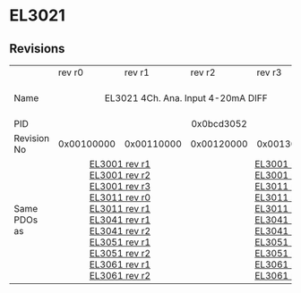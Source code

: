 # EL3021

## Revisions
<table>
<tr>
<td></td>
<td>rev r0</td>
<td>rev r1</td>
<td>rev r2</td>
<td>rev r3</td>
<td>rev r4</td>
</tr>
<tr>
<td>Name</td>
<td colspan=4 align="center">EL3021 4Ch. Ana. Input 4-20mA DIFF</td>
<td>EL3021 1Ch. Ana. Input 4-20mA DIFF</td>
</tr>
<tr>
<td>PID</td>
<td colspan=5 align="center">0x0bcd3052</td>
</tr>
<tr>
<td>Revision No</td>
<td>0x00100000</td>
<td>0x00110000</td>
<td>0x00120000</td>
<td>0x00130000</td>
<td>0x00140000</td>
</tr>
<tr>
<td>Same PDOs as</td>
<td colspan=2 align="center"><a href="EL3001.md">EL3001 rev r1</a><br/><a href="EL3001.md">EL3001 rev r2</a><br/><a href="EL3001.md">EL3001 rev r3</a><br/><a href="EL3011.md">EL3011 rev r0</a><br/><a href="EL3011.md">EL3011 rev r1</a><br/><a href="EL3041.md">EL3041 rev r1</a><br/><a href="EL3041.md">EL3041 rev r2</a><br/><a href="EL3051.md">EL3051 rev r1</a><br/><a href="EL3051.md">EL3051 rev r2</a><br/><a href="EL3061.md">EL3061 rev r1</a><br/><a href="EL3061.md">EL3061 rev r2</a></td>
<td colspan=3 align="center"><a href="EL3001.md">EL3001 rev r4</a><br/><a href="EL3001.md">EL3001 rev r5</a><br/><a href="EL3011.md">EL3011 rev r2</a><br/><a href="EL3011.md">EL3011 rev r3</a><br/><a href="EL3011.md">EL3011 rev r4</a><br/><a href="EL3041.md">EL3041 rev r3</a><br/><a href="EL3041.md">EL3041 rev r4</a><br/><a href="EL3051.md">EL3051 rev r3</a><br/><a href="EL3051.md">EL3051 rev r4</a><br/><a href="EL3061.md">EL3061 rev r3</a><br/><a href="EL3061.md">EL3061 rev r4</a></td>
</tr>
</table>
